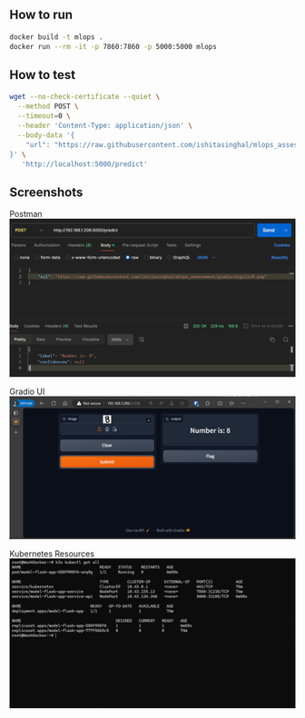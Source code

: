 ## How to run

```bash
docker build -t mlops .
docker run --rm -it -p 7860:7860 -p 5000:5000 mlops
```

## How to test

```bash
wget --no-check-certificate --quiet \
  --method POST \
  --timeout=0 \
  --header 'Content-Type: application/json' \
  --body-data '{
    "url": "https://raw.githubusercontent.com/ishitasinghal/mlops_assessment/gradio/digits/8.png"
}' \
   'http://localhost:5000/predict'
```


## Screenshots


Postman
![Postman](/docs/postman.png?raw=true "Postman")

Gradio UI
![Gradio UI](/docs/browser.png?raw=true "Gradio UI")

Kubernetes Resources
![K3S Deployment](/docs/k3s.png?raw=true "Kubernetes Resources")
